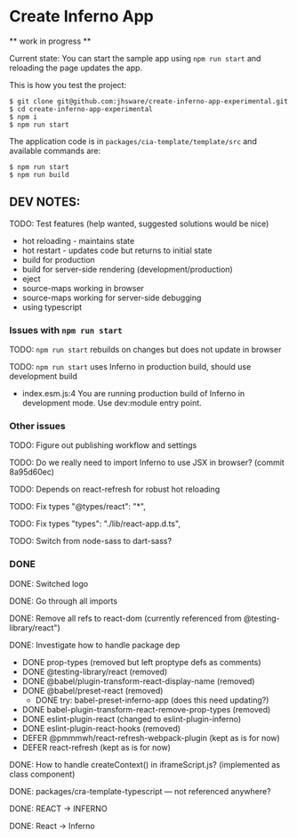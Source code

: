 # Create Inferno  App

** work in progress **

Current state: You can start the sample app using `npm run start` and reloading the page updates the app.

This is how you test the project:

```
$ git clone git@github.com:jhsware/create-inferno-app-experimental.git
$ cd create-inferno-app-experimental
$ npm i
$ npm run start
```

The application code is in `packages/cia-template/template/src` and available commands are:

```
$ npm run start
$ npm run build

```

## DEV NOTES:

TODO: Test features (help wanted, suggested solutions would be nice)
- hot reloading - maintains state
- hot restart - updates code but returns to initial state
- build for production
- build for server-side rendering (development/production)
- eject
- source-maps working in browser
- source-maps working for server-side debugging
- using typescript

### Issues with `npm run start`
TODO: `npm run start` rebuilds on changes but does not update in browser

TODO: `npm run start` uses Inferno in production build, should use development build
- index.esm.js:4 You are running production build of Inferno in development mode. Use dev:module entry point.

### Other issues

TODO: Figure out publishing workflow and settings

TODO: Do we really need to import Inferno to use JSX in browser? (commit 8a95d60ec)

TODO: Depends on react-refresh for robust hot reloading

TODO: Fix types "@types/react": "*",

TODO: Fix types  "types": "./lib/react-app.d.ts",

TODO: Switch from node-sass to dart-sass?

### DONE
DONE: Switched logo

DONE: Go  through all imports

DONE: Remove all refs to react-dom (currently referenced from @testing-library/react")

DONE: Investigate how to handle package dep
- DONE prop-types (removed but left proptype defs as comments)
- DONE @testing-library/react (removed)
- DONE @babel/plugin-transform-react-display-name (removed)
- DONE @babel/preset-react (removed)
  - DONE try: babel-preset-inferno-app (does this need updating?)
- DONE babel-plugin-transform-react-remove-prop-types (removed)
- DONE eslint-plugin-react (changed to eslint-plugin-inferno)
- DONE eslint-plugin-react-hooks (removed)
- DEFER @pmmmwh/react-refresh-webpack-plugin (kept as is for now)
- DEFER react-refresh (kept as is for now)

DONE: How to handle createContext() in iframeScript.js? (implemented as class component)

DONE: packages/cra-template-typescript — not referenced anywhere?

DONE: REACT -> INFERNO

DONE: React -> Inferno